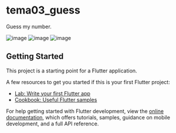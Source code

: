 # tema03_guess

Guess my number.

![image](https://user-images.githubusercontent.com/45739581/233855398-38a45e77-1cb2-4e24-9cb4-05e659d717d7.png)
![image](https://user-images.githubusercontent.com/45739581/233855431-449cec5a-a1f9-4b9e-8743-fc9b354faf27.png)
![image](https://user-images.githubusercontent.com/45739581/233855443-d7d8fce4-9292-44fc-9118-8a3895e67af2.png)


## Getting Started

This project is a starting point for a Flutter application.

A few resources to get you started if this is your first Flutter project:

- [Lab: Write your first Flutter app](https://docs.flutter.dev/get-started/codelab)
- [Cookbook: Useful Flutter samples](https://docs.flutter.dev/cookbook)

For help getting started with Flutter development, view the
[online documentation](https://docs.flutter.dev/), which offers tutorials,
samples, guidance on mobile development, and a full API reference.
